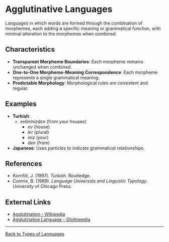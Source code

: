 # Agglutinative Languages

Languages in which words are formed through the combination of morphemes, each adding a specific meaning or grammatical function, with minimal alteration to the morphemes when combined.

## Characteristics

- **Transparent Morpheme Boundaries**: Each morpheme remains unchanged when combined.
- **One-to-One Morpheme-Meaning Correspondence**: Each morpheme represents a single grammatical meaning.
- **Predictable Morphology**: Morphological rules are consistent and regular.

## Examples

- **Turkish**: 
  - *evlerinizden* (from your houses)
    - *ev* (house)
    - *ler* (plural)
    - *iniz* (your)
    - *den* (from)
- **Japanese**: Uses particles to indicate grammatical relationships.

## References

- Kornfilt, J. (1997). *Turkish*. Routledge.
- Comrie, B. (1989). *Language Universals and Linguistic Typology*. University of Chicago Press.

## External Links

- [Agglutination - Wikipedia](https://en.wikipedia.org/wiki/Agglutination)
- [Agglutinative Language - Glottopedia](http://www.glottopedia.org/index.php/Agglutinative_language)

---

[Back to Types of Languages](README.md)
